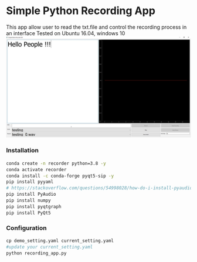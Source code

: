 # Simple Python Recording App

This app allow user to read the txt.file and control the recording process in an interface
Tested on Ubuntu 16.04, windows 10
![alt text](sample.JPG "screenshot of recorder in windows 10")

### Installation

```bash
conda create -n recorder python=3.8 -y
conda activate recorder
conda install -c conda-forge pyqt5-sip -y
pip install pyyaml
# https://stackoverflow.com/questions/54998028/how-do-i-install-pyaudio-on-python-3-7
pip install PyAudio
pip install numpy
pip install pyqtgraph
pip install PyQt5
```

### Configuration

```python
cp demo_setting.yaml current_setting.yaml
#update your current_setting.yaml
python recording_app.py
```